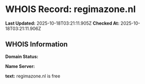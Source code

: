 # WHOIS Record: regimazone.nl

**Last Updated:** 2025-10-18T03:21:11.905Z
**Checked At:** 2025-10-18T03:21:11.906Z

## WHOIS Information

**Domain Status:** 

**Name Server:** 

**text:** regimazone.nl is free

